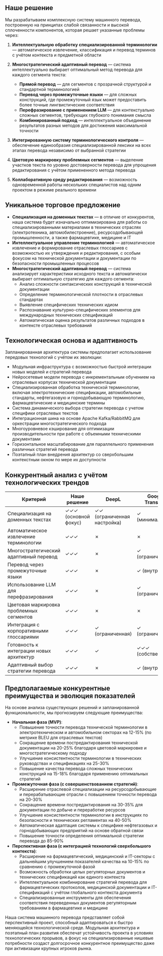 ## Наше решение

Мы разрабатываем комплексную систему машинного перевода, построенную на принципах слабой связанности и высокой сплоченности компонентов, которая решает указанные проблемы через:

1. **Интеллектуальную обработку специализированной терминологии** — автоматическое извлечение, классификация и перевод терминов с учётом контекста и предметной области
    
2. **Многостратегический адаптивный перевод** — система интеллектуально выбирает оптимальный метод перевода для каждого сегмента текста:
    
    - **Прямой перевод** — для сегментов с прозрачной структурой и стандартной терминологией
    - **Перевод через промежуточные языки** — для сложных конструкций, где промежуточный язык может предоставить более точные лингвистические соответствия
    - **Перефразирование с применением LLM** — для контекстуально сложных сегментов, требующих глубокого понимания смысла
    - **Комбинированный подход** — интеллектуальное объединение результатов разных методов для достижения максимальной точности
3. **Интегрированную систему терминологического контроля** — обеспечение единообразия специализированной лексики на всех этапах перевода независимо от выбранной стратегии
    
4. **Цветовую маркировку проблемных сегментов** — выделение участков текста по уровню достоверности перевода для упрощения редактирования с учётом примененного метода перевода
    
5. **Коллаборативную среду редактирования** — возможность одновременной работы нескольких специалистов над одним проектом в режиме реального времени
    

## Уникальное торговое предложение

- **Специализация на доменных текстах** — в отличие от конкурентов, наша система будет изначально оптимизирована для работы со специализированными материалами в технических отраслях (электротехника, автомобилестроение), ресурсодобывающей промышленности, а также фармацевтике, медицине и IT
- **Интеллектуальное управление терминологией** — автоматическое извлечение и формирование отраслевых глоссариев с возможностью их утверждения и редактирования, с особым фокусом на технической документации и документации по безопасности промышленных процессов
- **Многостратегический адаптивный перевод** — система анализирует характеристики исходного текста и автоматически выбирает оптимальную стратегию для каждого сегмента:
    - Анализ сложности синтаксических конструкций в технической документации
    - Определение терминологической плотности в отраслевых стандартах
    - Выявление специфических технических идиом
    - Распознавание культурно-специфических элементов для международных технических спецификаций
    - Автоматическая оценка результатов различных подходов в контексте отраслевых требований

## Технологическая основа и адаптивность

Запланированная архитектура системы предполагает использование передовых технологий с учётом их эволюции:

- Модульная инфраструктура с возможностью быстрой интеграции новых моделей и стратегий перевода
- Нейросетевые модели перевода с инкрементальным обучением на отраслевых корпусах технической документации
- Специализированная обработка технической терминологии, включая электротехнические спецификации, автомобильные стандарты, нефтегазовую и горнодобывающую терминологию, фармацевтические и медицинские термины
- Система динамического выбора стратегии перевода с учетом специфики отраслевых текстов
- Интеграционная шина на основе Apache Kafka/RabbitMQ для оркестрации многостратегического подхода
- Многоуровневое кэширование для оптимизации производительности при работе с объемными техническими документами
- Горизонтальное масштабирование для параллельного применения различных стратегий перевода
- Поэтапный план внедрения архитектур со сверхбольшим контекстным окном по мере их доступности

## Конкурентный анализ с учётом технологических трендов

|Критерий|Наше решение|DeepL|Google Translate|Microsoft Translator|Systran|
|---|---|---|---|---|---|
|Специализация на доменных текстах|✓✓✓ (основной фокус)|✓✓ (ограниченная настройка)|✓ (минимальная)|✓✓ (для корпоративных клиентов)|✓✓ (некоторые специализированные модели)|
|Автоматическое извлечение терминологии|✓✓✓|✗|✗|✓ (базовое)|✓ (базовое)|
|Многостратегический адаптивный перевод|✓✓✓|✗|✓ (ограниченный)|✗|✓ (базовый)|
|Перевод через промежуточные языки|✓✓✓|✗|✓ (внутренний)|✓ (внутренний)|✗|
|Использование LLM для перефразирования|✓✓✓|✗|✓ (ограниченное)|✗|✗|
|Цветовая маркировка проблемных сегментов|✓✓✓|✗|✗|✗|✓ (базовая)|
|Интеграция с корпоративными глоссариями|✓✓✓|✓ (ограниченная)|✓ (ограниченная)|✓✓|✓✓|
|Готовность к интеграции новых архитектур|✓✓✓|✓|✓✓✓ (собственные)|✓✓|✓|
|Адаптивный выбор стратегии перевода|✓✓✓|✗|✓ (внутренний)|✗|✗|

## Предполагаемые конкурентные преимущества и эволюция показателей

На основе анализа существующих решений и запланированной функциональности, мы прогнозируем следующие преимущества:

- **Начальная фаза (MVP)**:
    - Повышение точности перевода технической терминологии в электротехническом и автомобильном секторах на 12-15% (по метрике BLEU для отраслевых текстов)
    - Сокращение времени постредактирования технической документации на 20-25% благодаря цветовой маркировке и многостратегическому подходу
    - Улучшение консистентности терминологии в технических руководствах и спецификациях на 25-30%
    - Повышение качества перевода сложных технических конструкций на 15-18% благодаря применению оптимальных стратегий
- **Промежуточная фаза (с совершенствованием стратегий)**:
    - Расширение отраслевой специализации на ресурсодобывающие и перерабатывающие отрасли с повышением точности перевода на 20-30%
    - Сокращение времени постредактирования на 30-35% для документации по добыче и переработке ресурсов
    - Улучшение консистентности терминологии в инструкциях по безопасности и технических регламентах на 40-50%
    - Автоматическая адаптация системы к специфике нефтегазовых и горнодобывающих предприятий на основе обратной связи
    - Повышение точности определения оптимальной стратегии перевода до 85-90%
- **Перспективная фаза (с интеграцией технологий сверхбольшого контекста)**:
    - Расширение на фармацевтический, медицинский и IT-секторы с дальнейшим улучшением показателей качества на 10-15% по сравнению с промежуточной фазой
    - Возможность обработки целых регуляторных документов и технических спецификаций как единого контекста
    - Интеллектуальное комбинирование стратегий перевода для фармацевтических протоколов, медицинской документации и IT-спецификаций с учётом глобального контекста документа
    - Специализированные инструменты для обеспечения соответствия переведенных документов регуляторным требованиям в фармацевтике и медицине

Наша система машинного перевода представляет собой перспективный проект, способный адаптироваться к быстро меняющейся технологической среде. Модульная архитектура и поэтапный план развития обеспечат устойчивость проекта в условиях технологических прорывов, а фокус на специализированные нишевые потребности создаст долгосрочное конкурентное преимущество даже при активизации крупных игроков рынка.